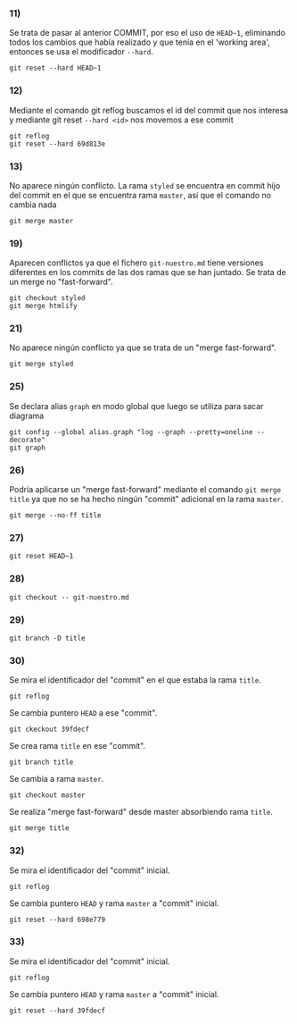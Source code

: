 ### 11)

Se trata de pasar al anterior COMMIT, por eso el uso de `HEAD~1`, eliminando todos los cambios que había realizado y que tenía en el 'working area', entonces se usa el modificador `--hard`.

```         
git reset --hard HEAD~1
```

### 12)

Mediante el comando git reflog buscamos el id del commit que nos interesa y mediante git reset `--hard <id>` nos movemos a ese commit

```         
git reflog 
git reset --hard 69d813e
```

### 13)

No aparece ningún conflicto. La rama `styled` se encuentra en commit hijo del commit en el que se encuentra rama `master`, así que el comando no cambia nada

```         
git merge master
```

### 19)

Aparecen conflictos ya que el fichero `git-nuestro.md` tiene versiones diferentes en los commits de las dos ramas que se han juntado. Se trata de un merge no "fast-forward".

```         
git checkout styled 
git merge htmlify
```

### 21)

No aparece ningún conflicto ya que se trata de un "merge fast-forward".

```         
git merge styled
```

### 25)

Se declara alias `graph` en modo global que luego se utiliza para sacar diagrama

```         
git config --global alias.graph "log --graph --pretty=oneline --decorate" 
git graph
```

### 26)

Podría aplicarse un "merge fast-forward" mediante el comando `git merge title` ya que no se ha hecho ningún "commit" adicional en la rama `master`.

```         
git merge --no-ff title
```

### 27)

```         
git reset HEAD~1
```

### 28)

```         
git checkout -- git-nuestro.md
```

### 29)

```         
git branch -D title
```

### 30)

Se mira el identificador del "commit" en el que estaba la rama `title`.

```         
git reflog
```

Se cambia puntero `HEAD` a ese "commit".

```         
git ckeckout 39fdecf 
```

Se crea rama `title` en ese "commit".

```         
git branch title
```

Se cambia a rama `master`.

```         
git checkout master
```

Se realiza "merge fast-forward" desde master absorbiendo rama `title`.

```         
git merge title 
```

### 32)

Se mira el identificador del "commit" inicial.

```         
git reflog 
```

Se cambia puntero `HEAD` y rama `master` a "commit" inicial.

```         
git reset --hard 698e779 
```

### 33)

Se mira el identificador del "commit" inicial.

```         
git reflog 
```

Se cambia puntero `HEAD` y rama `master` a "commit" inicial.

```         
git reset --hard 39fdecf 
```
